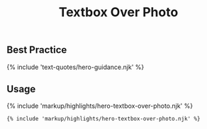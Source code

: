 ﻿---
title: Textbox Over Photo
summary: Short text over over a photograph.
tags: feature blocks
layout: page-guide
eleventyNavigation:
  key: Textbox Over Photo
  parent: Hero Blocks
  excerpt: Short text over over a photograph.
  order: 5
  img: /img/illustrations/illus-textbox-over-photo.svg
---

## Best Practice

{% include 'text-quotes/hero-guidance.njk' %}

## Usage

{% include 'markup/highlights/hero-textbox-over-photo.njk' %}

``` html
{% include 'markup/highlights/hero-textbox-over-photo.njk' %}
```
